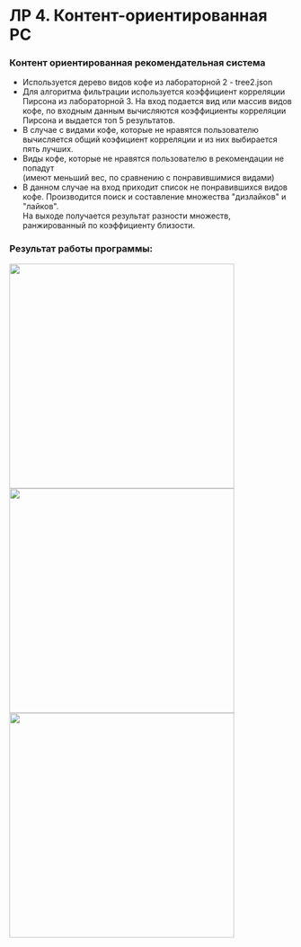 # ЛР 4. Контент-ориентированная РС



### Контент ориентированная рекомендательная система    

* Используется дерево видов кофе из лабораторной 2 - tree2.json 
* Для алгоритма фильтрации используется коэффициент корреляции Пирсона из лабораторной 3. На вход подается вид или массив видов кофе, по входным данным 
вычисляются коэффициенты корреляции Пирсона и выдается топ 5 результатов. 
* В случае с видами кофе, которые не нравятся пользователю вычисляется общий коэфициент корреляции и из них выбирается пять лучших. 
* Виды кофе, которые не нравятся пользователю в рекомендации не попадут    
(имеют меньший вес, по сравнению с понравившимися видами)
* В данном случае на вход приходит список не понравившихся видов кофе. Производится поиск и составление множества "дизлайков" и "лайков".    
На выходе получается результат разности множеств, ранжированный по коэффициенту близости.

    
    
        
            
                
    
    

### Результат работы программы:
 
 
<img src="https://i.ibb.co/QfCwwDK/image.png" width="400" />
<img src="https://i.ibb.co/bmDz5Bm/image.png" width="400" />
<img src="https://i.ibb.co/TkXFSsH/image.png" width="400" />

